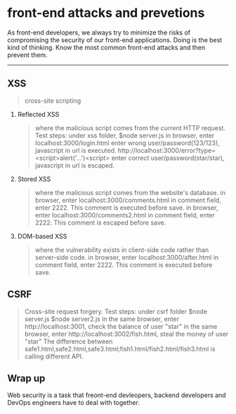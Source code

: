 # front-end attacks and prevetions

As front-end developers, we always try to minimize the risks of compromising the security of our front-end applications. Doing is the best kind of thinking. Know the most common front-end attacks and then prevent them.

---

## XSS

> cross-site scripting

1. Reflected XSS

   > where the malicious script comes from the current HTTP request.
   > Test steps: under xss folder,
   > $node server.js
   > in browser, enter localhost:3000/login.html
   > enter wrong user/password(123/123), javascript in url is executed. http://localhost:3000/error?type=&lt;script&gt;alert('...')&lt;script&gt;
   > enter correct user/password(star/star), javascript in url is escaped.

2. Stored XSS

   > where the malicious script comes from the website's database.
   > in browser, enter localhost:3000/comments.html
   > in comment field, enter 2222<script>alert(1)</script>. This comment is executed before save.
   > in browser, enter localhost:3000/comments2.html
   > in comment field, enter 2222<script>alert(1)</script>. This comment is escaped before save.

3. DOM-based XSS
   > where the vulnerability exists in client-side code rather than server-side code.
   > in browser, enter localhost:3000/after.html
   > in comment field, enter 2222<script>alert(1)</script>. This comment is executed before save.

## CSRF

> Cross-site request forgery.
> Test steps:
> under csrf folder
> $node server.js
>$node server2.js
> in the same browser, enter http://localhost:3001, check the balance of user "star"
> in the same browser, enter http://localhost:3002/fish.html, steal the money of user "star"
> The difference between safe1.html,safe2.html,safe3.html;fish1.html/fish2.html/fish3.html is calling different API.

## Wrap up

Web security is a task that freont-end devleopers, backend developers and DevOps engineers have to deal with together.
